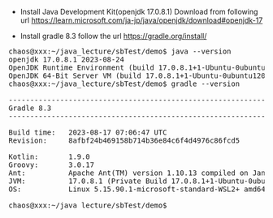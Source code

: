 + Install Java Development Kit(openjdk 17.0.8.1)
  Download from following url
  https://learn.microsoft.com/ja-jp/java/openjdk/download#openjdk-17

+ Install gradle 8.3
  follow the url
  https://gradle.org/install/

<pre>
chaos@xxx:~/java_lecture/sbTest/demo$ java --version
openjdk 17.0.8.1 2023-08-24
OpenJDK Runtime Environment (build 17.0.8.1+1-Ubuntu-0ubuntu120.04)
OpenJDK 64-Bit Server VM (build 17.0.8.1+1-Ubuntu-0ubuntu120.04, mixed mode, sharing)
chaos@xxx:~/java_lecture/sbTest/demo$ gradle --version

------------------------------------------------------------
Gradle 8.3
------------------------------------------------------------

Build time:   2023-08-17 07:06:47 UTC
Revision:     8afbf24b469158b714b36e84c6f4d4976c86fcd5

Kotlin:       1.9.0
Groovy:       3.0.17
Ant:          Apache Ant(TM) version 1.10.13 compiled on January 4 2023
JVM:          17.0.8.1 (Private Build 17.0.8.1+1-Ubuntu-0ubuntu120.04)
OS:           Linux 5.15.90.1-microsoft-standard-WSL2+ amd64

chaos@xxx:~/java_lecture/sbTest/demo$ 
</pre>
